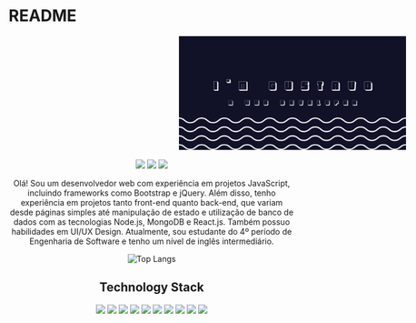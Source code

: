 # README

<p align="center" style="width: 1000px;">
  <img src="https://github.com/Gustav-Stack/Portfolio/blob/master/images/Hi.png" alt="banner" height="200px">
</p>


<p align="center">
 
 <img src="https://badges.pufler.dev/visits/Gustav-Stack/Gustav-Stack"/> 
 
 <img src="https://badges.pufler.dev/repos/Gustav-Stack"/>
 <img src="https://badges.pufler.dev/commits/monthly/Gustav-Stack" />

</p>

<p align="center">
  Olá! Sou um desenvolvedor web com experiência em projetos JavaScript, incluindo frameworks como Bootstrap e jQuery. Além disso, tenho experiência em projetos tanto front-end quanto back-end, que variam desde páginas simples até manipulação de estado e utilização de banco de dados com as tecnologias Node.js, MongoDB e React.js. Também possuo habilidades em UI/UX Design. Atualmente, sou estudante do 4º período de Engenharia de Software e tenho um nível de inglês intermediário.
</p>

<p align="center">
  <img src="https://github-readme-stats.vercel.app/api/top-langs/?username=Gustav-Stack&layout=compact" alt="Top Langs">
</p>



<h2 align="center">Technology Stack</h2>

<p align="center">
 <img src="https://img.shields.io/badge/C-00599C?style=flat-square&logo=c&logoColor=white"/>
<img src="https://img.shields.io/badge/logo-javascript-blue?logo=javascript"/>
<img src="https://img.shields.io/badge/-HTML5-E34F26?style=flat-square&logo=html5&logoColor=white"/>
<img src="https://img.shields.io/badge/-CSS3-1572B6?style=flat-square&logo=css3"/>
<img src="https://img.shields.io/badge/-Bootstrap-563D7C?style=flat-square&logo=bootstrap"/>
<img src="https://img.shields.io/badge/-Nodejs-black?style=flat-square&logo=Node.js"/>
<img src="https://img.shields.io/badge/-React-black?style=flat-square&logo=react"/>
<img src="https://img.shields.io/badge/-MongoDB-black?style=flat-square&logo=mongodb"/>
<img src="https://img.shields.io/badge/-Git-black?style=flat-square&logo=git"/>
<img src="https://img.shields.io/badge/-GitHub-black?style=flat-square&logo=github"/>
</p>

